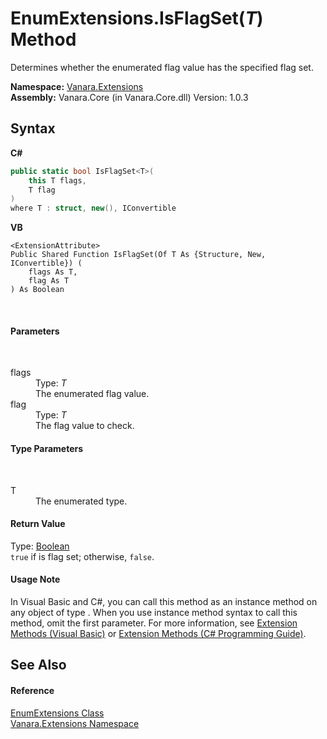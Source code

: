 # EnumExtensions.IsFlagSet(*T*) Method 
 

Determines whether the enumerated flag value has the specified flag set.

**Namespace:**&nbsp;<a href="9abe54ff-18ce-e333-beed-30e855655381">Vanara.Extensions</a><br />**Assembly:**&nbsp;Vanara.Core (in Vanara.Core.dll) Version: 1.0.3

## Syntax

**C#**<br />
``` C#
public static bool IsFlagSet<T>(
	this T flags,
	T flag
)
where T : struct, new(), IConvertible

```

**VB**<br />
``` VB
<ExtensionAttribute>
Public Shared Function IsFlagSet(Of T As {Structure, New, IConvertible}) ( 
	flags As T,
	flag As T
) As Boolean
```

<br />

#### Parameters
&nbsp;<dl><dt>flags</dt><dd>Type: *T*<br />The enumerated flag value.</dd><dt>flag</dt><dd>Type: *T*<br />The flag value to check.</dd></dl>

#### Type Parameters
&nbsp;<dl><dt>T</dt><dd>The enumerated type.</dd></dl>

#### Return Value
Type: <a href="http://msdn2.microsoft.com/en-us/library/a28wyd50" target="_blank">Boolean</a><br />`true` if is flag set; otherwise, `false`.

#### Usage Note
In Visual Basic and C#, you can call this method as an instance method on any object of type . When you use instance method syntax to call this method, omit the first parameter. For more information, see <a href="http://msdn.microsoft.com/en-us/library/bb384936.aspx">Extension Methods (Visual Basic)</a> or <a href="http://msdn.microsoft.com/en-us/library/bb383977.aspx">Extension Methods (C# Programming Guide)</a>.

## See Also


#### Reference
<a href="42c3c3f8-1676-a911-01bf-74e8ddc5f4bc">EnumExtensions Class</a><br /><a href="9abe54ff-18ce-e333-beed-30e855655381">Vanara.Extensions Namespace</a><br />